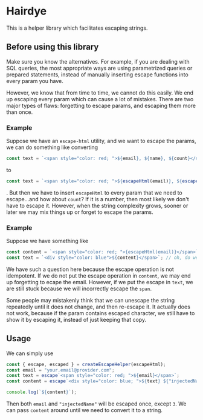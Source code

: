 # Hairdye

This is a helper library which facilitates escaping strings.

## Before using this library
Make sure you know the alternatives. For example, if you are dealing with SQL queries, the most appropriate ways are using parametrized queries or prepared statements, instead of manually inserting escape functions into every param you have.

However, we know that from time to time, we cannot do this easily. We end up escaping every param which can cause a lot of mistakes. There are two major types of flaws: forgetting to escape params, and escaping them more than once.

### Example
Suppose we have an `escape-html` utility, and we want to escape the params, we can do something like converting

```javascript
const text = `<span style="color: red; ">${email}, ${name}, ${count}</span>`;
```

to

```javascript
const text = `<span style="color: red; ">${escapeHtml(email)}, ${escapeHtml(name)}, ${count}</span>`;
```
. But then we have to insert `escapeHtml` to every param that we need to escape...and how about `count`? If it is a number, then most likely we don't have to escape it. However, when the string complexity grows, sooner or later we may mix things up or forget to escape the params.

### Example
Suppose we have something like

```javascript
const content = `<span style="color: red; ">{escapeHtml(email)}</span>`;
const text = `<div style="color: blue">${content}</span>`; // oh, do we have to escape here?
```

We have such a question here because the escape operation is not idempotent. If we do not put the escape operation in `content`, we may end up forgetting to ecape the email. However, if we put the escape in `text`, we are still stuck because we will incorrectly escape the `span`.

Some people may mistakenly think that we can unescape the string repeatedly until it does not change, and then re-escape it. It actually does not work, because if the param contains escaped character, we still have to show it by escaping it, instead of just keeping that copy.

## Usage
We can simply use
```javascript
const { escape, escaped } = createEscapeHelper(escapeHtml);
const email = "your.email@provider.com";
const text = escape`<span style="color: red; ">${email}</span>`;
const content = escape`<div style="color: blue; ">${text} ${"injectedName"} ${escaped(3)}</div>`;

console.log(`${content}`);
```

Then both `email` and `"injectedName"` will be escaped once, except `3`.
We can pass `content` around until we need to convert it to a string.
